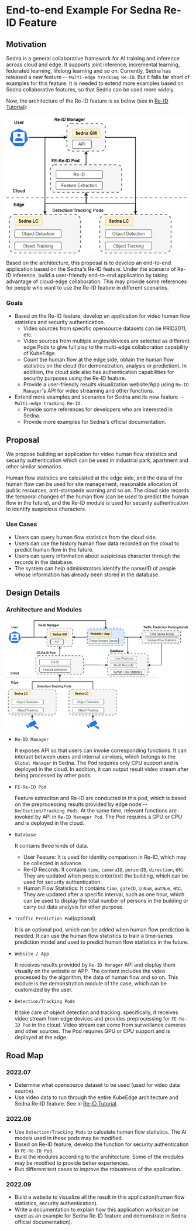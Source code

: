 # End-to-end Example For Sedna Re-ID Feature

 ## Motivation

Sedna is a general collaborative framework for AI training and inference across cloud and edge. It supports joint inference, incremental learning, federated learning, lifelong learning and so on. Currently, Sedna has released a new feature -- `Multi-edge tracking Re-ID`. But it falls far short of examples for this feature. It is needed to extend more examples based on Sedna collaborative features, so that Sedna can be used more widely.

Now, the architecture of the Re-ID feature is as below (see in [Re-ID Tutorial](https://github.com/vcozzolino/sedna/blob/feature-reid-ct/examples/multiedgetracking/tutorial/tutorial.md)):

<img src=".\images\ReID-example-for-Sedna-ReIDarch.png" style="zoom:75%;" />

Based on the architecture, this proposal is to develop an end-to-end application based on the Sedna's Re-ID feature. Under the scenario of Re-ID inference, build a user-friendly end-to-end application by taking advantage of cloud-edge collaboration. This may provide some references for people who want to use the Re-ID feature in different scenarios.

### Goals

- Based on the Re-ID feature, develop an application for video human flow statistics and security authentication.
  - Video sources from specific opensource datasets can be PRID2011, etc.
  - Video sources from multiple angles/devices are selected as different edge Pods to give full play to the multi-edge collaboration capability of KubeEdge.
  - Count the human flow at the edge side, obtain the human flow statistics on the cloud (for demonstration, analysis or prediction). In addition, the cloud side also has authentication capabilities for security purposes using the Re-ID feature.
  - Provide a user-friendly results visualization website/App using `Re-ID Manager`'s API for video streaming and other functions. 
- Extend more examples and scenarios for Sedna and its new feature -- `Multi-edge tracking Re-ID`.
  - Provide some references for developers who are interested in Sedna.
  - Provide more examples for Sedna's official documentation. 

## Proposal

We propose building an application for video human flow statistics and security authentication which can be used in industrial park, apartment and other similar scenarios. 

Human flow statistics are calculated at the edge side, and the data of the human flow can be used for site management, reasonable allocation of public resources, anti-stampede warning and so on. The cloud side records the temporal changes of the human flow (can be used to predict the human flow in the future), and the Re-ID module is used for security authentication to identify suspicious characters.

### Use Cases

- Users can query human flow statistics from the cloud side.
- Users can use the history human flow data recorded on the cloud to predict human flow in the future.
- Users can query information about suspicious character through the records in the database.
- The system can help administrators identify the name/ID of people whose information has already been stored in the database.

## Design Details

### Architecture and Modules

<img src=".\images\ReID-example-for-Sedna-AppArch.png" style="zoom:70%;" />

- `Re-ID Manager`

  It exposes API so that users can invoke corresponding functions. It can interact between users and internal services, which belongs to the `Global Manager` in Sedna. The Pod requires only CPU support and is deployed in the cloud. In addition, it can output result video stream after being processed by other pods.

- `FE-Re-ID Pod`

  Feature extraction and Re-ID are conducted in this pod, which is based on the preprocessing results provided by edge node -- `Dectection/Tracking Pods`. At the same time, relevant functions are invoked by API in `Re-ID Manager Pod`. The Pod requires a GPU or CPU and is deployed in the cloud.

- `Database`

  It contains three kinds of data.

  - User Feature: It is used for identity comparison in Re-ID, which may be collected in advance.
  - Re-ID Records: It contains `time`, `cameraID`, `personID`, `direction`, etc. They are updated when people enter/exit the building, which can be used for security authentication.
  - Human Flow Statistics: It contains `time`, `gateID`, `inNum`, `outNum`, etc. They are updated after a specific interval, such as one hour, which can be used to display the total number of persons in the building or carry out data analysis for other purpose.

- `Traffic Prediction Pod`(optional)

  It is an optional pod, which can be added when human flow prediction is needed. It can use the human flow statistics to train a time-series prediction model and used to predict human flow statistics in the future.

- `Website / App`

  It receives results provided by `Re-ID Manager` API and display them visually on the website or APP. The content includes the video processed by the algorithm, the data of human flow and so on. This module is the demonstration module of the case, which can be customized by the user.

- `Detection/Tracking Pods`

  It take care of object detection and tracking. specifically, it receives video stream from edge devices and provides preprocessing for `FE-Re-ID Pod` in the cloud. Video stream can come from surveillance cameras and other sources. The Pod requires GPU or CPU support and is deployed at the edge.

## Road Map

### 2022.07

- Determine what opensource dataset to be used (used for video data source).
- Use video data to run through the entire KubeEdge architecture and Sedna Re-ID feature. See in [Re-ID Tutorial](https://github.com/vcozzolino/sedna/blob/feature-reid-ct/examples/multiedgetracking/tutorial/tutorial.md).

### 2022.08

- Use `Detection/Tracking Pods` to calculate human flow statistics. The AI models used in these pods may be modified.
- Based on Re-ID feature, develop the function for security authentication in `FE-Re-ID Pod`.
- Build the modules according to the architecture. Some of the modules may be modified to provide better experiences.
- Run different test cases to improve the robustness of the application.

### 2022.09

- Build a website to visualize all the result in this application(human flow statistics, security authentication\).
- Write a documentation to explain how this application works(can be used as an example for Sedna Re-ID feature and demonstrate in Sedna official documentation).